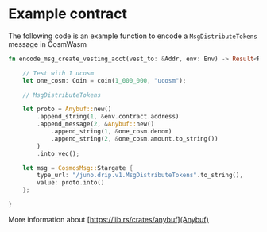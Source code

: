 <!--
order: 3
-->

# Example contract

The following code is an example function to encode a `MsgDistributeTokens` message in CosmWasm

```rust
fn encode_msg_create_vesting_acct(vest_to: &Addr, env: Env) -> Result<Response, ContractError> {

    // Test with 1 ucosm
    let one_cosm: Coin = coin(1_000_000, "ucosm");

    // MsgDistributeTokens

    let proto = Anybuf::new()
        .append_string(1, &env.contract.address)
        .append_message(2, &Anybuf::new()
            .append_string(1, &one_cosm.denom)
            .append_string(2, &one_cosm.amount.to_string())
        )
        .into_vec();

    let msg = CosmosMsg::Stargate { 
        type_url: "/juno.drip.v1.MsgDistributeTokens".to_string(), 
        value: proto.into() 
    };

}
```

More information about [https://lib.rs/crates/anybuf](Anybuf)
